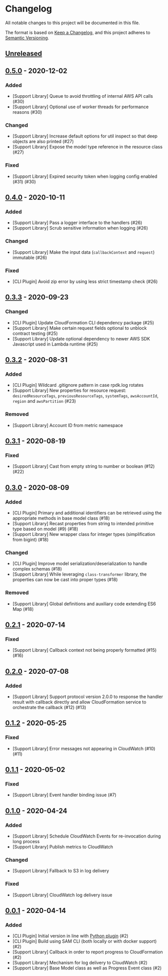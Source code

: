 # Changelog
All notable changes to this project will be documented in this file.

The format is based on [Keep a Changelog](https://keepachangelog.com/en/1.0.0/),
and this project adheres to [Semantic Versioning](https://semver.org/spec/v2.0.0.html).

## [Unreleased]

## [0.5.0] - 2020-12-02
### Added
- [Support Library] Queue to avoid throttling of internal AWS API calls (#30)
- [Support Library] Optional use of worker threads for performance reasons (#30)

### Changed
- [Support Library] Increase default options for util inspect so that deep objects are also printed (#27)
- [Support Library] Expose the model type reference in the resource class (#27)

### Fixed
- [Support Library] Expired security token when logging config enabled (#31) (#30)

## [0.4.0] - 2020-10-11
### Added
- [Support Library] Pass a logger interface to the handlers (#26)
- [Support Library] Scrub sensitive information when logging (#26)

### Changed
- [Support Library] Make the input data (`callbackContext` and `request`) immutable (#26)

### Fixed
- [CLI Plugin] Avoid zip error by using less strict timestamp check (#26)


## [0.3.3] - 2020-09-23
### Changed
- [CLI Plugin] Update CloudFormation CLI dependency package (#25)
- [Support Library] Make certain request fields optional to unblock contract testing (#25)
- [Support Library] Update optional dependency to newer AWS SDK Javascript used in Lambda runtime (#25)


## [0.3.2] - 2020-08-31
### Added
- [CLI Plugin] Wildcard .gitignore pattern in case rpdk.log rotates
- [Support Library] New properties for resource request: `desiredResourceTags`, `previousResourceTags`, `systemTags`, `awsAccountId`, `region` and `awsPartition` (#23)

### Removed
- [Support Library] Account ID from metric namespace


## [0.3.1] - 2020-08-19
### Fixed
- [Support Library] Cast from empty string to number or boolean (#12) (#22)


## [0.3.0] - 2020-08-09
### Added
- [CLI Plugin] Primary and additional identifiers can be retrieved using the appropriate methods in base model class (#18)
- [Support Library] Recast properties from string to intended primitive type based on model (#9) (#18)
- [Support Library] New wrapper class for integer types (simplification from bigint) (#18)

### Changed
- [CLI Plugin] Improve model serialization/deserialization to handle complex schemas (#18)
- [Support Library] While leveraging `class-transformer` library, the properties can now be cast into proper types (#18)

### Removed
- [Support Library] Global definitions and auxiliary code extending ES6 Map (#18)


## [0.2.1] - 2020-07-14
### Fixed
- [Support Library] Callback context not being properly formatted (#15) (#16)


## [0.2.0] - 2020-07-08
### Added
- [Support Library] Support protocol version 2.0.0 to response the handler result with callback directly and allow CloudFormation service to orchestrate the callback (#12) (#13)


## [0.1.2] - 2020-05-25
### Fixed
- [Support Library] Error messages not appearing in CloudWatch (#10) (#11)


## [0.1.1] - 2020-05-02
### Fixed
- [Support Library] Event handler binding issue (#7)


## [0.1.0] - 2020-04-24
### Added
- [Support Library] Schedule CloudWatch Events for re-invocation during long process
- [Support Library] Publish metrics to CloudWatch

### Changed
- [Support Library] Fallback to S3 in log delivery

### Fixed
- [Support Library] CloudWatch log delivery issue


## [0.0.1] - 2020-04-14
### Added
- [CLI Plugin] Initial version in line with [Python plugin](https://github.com/aws-cloudformation/cloudformation-cli-python-plugin) (#2)
- [CLI Plugin] Build using SAM CLI (both locally or with docker support) (#2)
- [Support Library] Callback in order to report progress to CloudFormation (#2)
- [Support Library] Mechanism for log delivery to CloudWatch (#2)
- [Support Library] Base Model class as well as Progress Event class (#2)


[Unreleased]: https://github.com/eduardomourar/cloudformation-cli-typescript-plugin/compare/v0.5.0...HEAD
[0.5.0]: https://github.com/eduardomourar/cloudformation-cli-typescript-plugin/compare/v0.4.0...v0.5.0
[0.4.0]: https://github.com/eduardomourar/cloudformation-cli-typescript-plugin/compare/v0.3.3...v0.4.0
[0.3.3]: https://github.com/eduardomourar/cloudformation-cli-typescript-plugin/compare/v0.3.2...v0.3.3
[0.3.2]: https://github.com/eduardomourar/cloudformation-cli-typescript-plugin/compare/v0.3.1...v0.3.2
[0.3.1]: https://github.com/eduardomourar/cloudformation-cli-typescript-plugin/compare/v0.3.0...v0.3.1
[0.3.0]: https://github.com/eduardomourar/cloudformation-cli-typescript-plugin/compare/v0.2.1...v0.3.0
[0.2.1]: https://github.com/eduardomourar/cloudformation-cli-typescript-plugin/compare/v0.2.0...v0.2.1
[0.2.0]: https://github.com/eduardomourar/cloudformation-cli-typescript-plugin/compare/v0.1.2...v0.2.0
[0.1.2]: https://github.com/eduardomourar/cloudformation-cli-typescript-plugin/compare/v0.1.1...v0.1.2
[0.1.1]: https://github.com/eduardomourar/cloudformation-cli-typescript-plugin/compare/v0.1.0...v0.1.1
[0.1.0]: https://github.com/eduardomourar/cloudformation-cli-typescript-plugin/compare/v0.0.1...v0.1.0
[0.0.1]: https://github.com/eduardomourar/cloudformation-cli-typescript-plugin/releases/tag/v0.0.1
